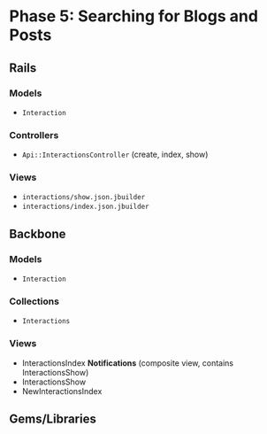 # Phase 5: Searching for Blogs and Posts

## Rails
### Models
* `Interaction`

### Controllers
* `Api::InteractionsController` (create, index, show)

### Views
* `interactions/show.json.jbuilder`
* `interactions/index.json.jbuilder`

## Backbone
### Models
* `Interaction`

### Collections
* `Interactions`

### Views
* InteractionsIndex **Notifications** (composite view, contains InteractionsShow)
* InteractionsShow
* NewInteractionsIndex

## Gems/Libraries
